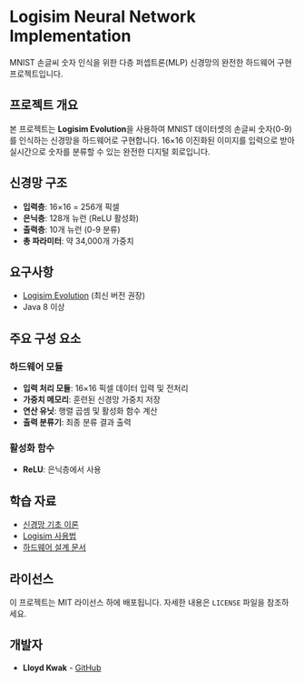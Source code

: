 # Logisim Neural Network Implementation

MNIST 손글씨 숫자 인식을 위한 다층 퍼셉트론(MLP) 신경망의 완전한 하드웨어 구현 프로젝트입니다.

## 프로젝트 개요

본 프로젝트는 **Logisim Evolution**을 사용하여 MNIST 데이터셋의 손글씨 숫자(0-9)를 인식하는 신경망을 하드웨어로 구현합니다. 16×16 이진화된 이미지를 입력으로 받아 실시간으로 숫자를 분류할 수 있는 완전한 디지털 회로입니다.

## 신경망 구조

- **입력층**: 16×16 = 256개 픽셀
- **은닉층**: 128개 뉴런 (ReLU 활성화)
- **출력층**: 10개 뉴런 (0-9 분류)
- **총 파라미터**: 약 34,000개 가중치

## 요구사항

- [Logisim Evolution](https://github.com/logisim-evolution/logisim-evolution) (최신 버전 권장)
- Java 8 이상


## 주요 구성 요소

### 하드웨어 모듈
- **입력 처리 모듈**: 16×16 픽셀 데이터 입력 및 전처리
- **가중치 메모리**: 훈련된 신경망 가중치 저장
- **연산 유닛**: 행렬 곱셈 및 활성화 함수 계산
- **출력 분류기**: 최종 분류 결과 출력

### 활성화 함수
- **ReLU**: 은닉층에서 사용

## 학습 자료

- [신경망 기초 이론](docs/neural_network_basics.md)
- [Logisim 사용법](docs/logisim_guide.md)
- [하드웨어 설계 문서](docs/hardware_design.md)

## 라이선스

이 프로젝트는 MIT 라이선스 하에 배포됩니다. 자세한 내용은 `LICENSE` 파일을 참조하세요.

## 개발자

- **Lloyd Kwak** - [GitHub](https://github.com/lloydkwak)

